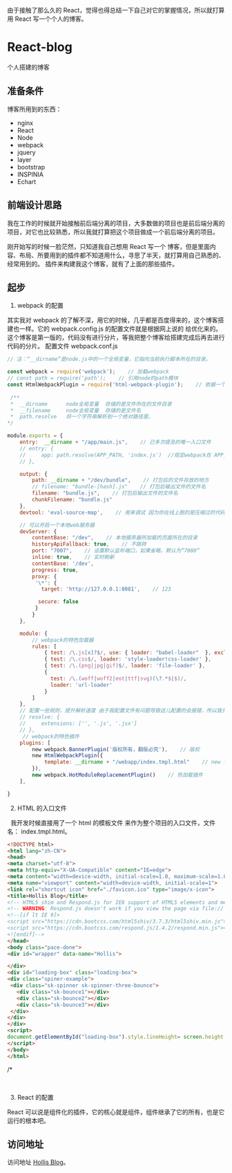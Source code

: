由于接触了那么久的 React，觉得也得总结一下自己对它的掌握情况，所以就打算用 React 写一个个人的博客。

# React-blog

个人搭建的博客

## 准备条件

博客所用到的东西：
- nginx
- React
- Node
- webpack
- jquery
- layer
- bootstrap
- INSPINIA
- Echart

## 前端设计思路

我在工作的时候就开始接触前后端分离的项目，大多数做的项目也是前后端分离的项目，对它也比较熟悉，所以我就打算把这个项目做成一个前后端分离的项目。

刚开始写的时候一脸茫然，只知道我自己想用 React 写一个 博客，但是里面内容、布局、所要用到的插件都不知道用什么，寻思了半天，就打算用自己熟悉的、经常用到的。
插件来构建我这个博客，就有了上面的那些插件。

## 起步

1. webpack 的配置

其实我对 webpack 的了解不深，用它的时候，几乎都是百度得来的，这个博客搭建也一样。它的 webpack.config.js 的配置文件就是根据网上说的 给优化来的。这个博客是第一版的，代码没有进行分片，等我把整个博客给搭建完成后再去进行代码的分片。
配置文件 webpack.conf.js

```js
// 注：“__dirname”是node.js中的一个全局变量，它指向当前执行脚本所在的目录。

const webpack = require('webpack');    // 加载webpack
// const path = require('path');    // 引用node的path模块
const HtmlWebpackPlugin = require('html-webpack-plugin');    // 依据一个简单的index.html模板，生成一个自动引用你打包后的JS文件的新index.html
 
 /**
 *  __dirname      node全局变量  存储的是文件所在的文件目录
 *  __filename     node全局变量  存储的是文件名
 *  path.resolve   将一个字符串解析到一个绝对路径里。
*/

module.exports = {
	entry:  __dirname + "/app/main.js",    // 已多次提及的唯一入口文件
    // entry: {
    //     app: path.resolve(APP_PATH, 'index.js')  //规定webpack在 APP_PATH 的idnex.js 文件开始打包
    // },

	output: {
		path: __dirname + "/dev/bundle",    // 打包后的文件存放的地方
        // filename: "bundle-[hash].js"    // 打包后输出文件的文件名
		filename: "bundle.js",    // 打包后输出文件的文件名
        chunkFilename: "bundle.js"
	},
	devtool: 'eval-source-map',    // 用来调试 因为你在线上跑的是压缩过的代码，看不到具体错误，这个方法是让源代码和压缩代码产生映射，方便快速的定位到指定你的文件，

    // 可以开启一个本地web服务器
	devServer: {
		contentBase: "/dev",    // 本地服务器所加载的页面所在的目录
		historyApiFallback: true,    // 不跳转
		port: "7007",    // 设置默认监听端口，如果省略，默认为”7080“
		inline: true,    // 实时刷新
        contentBase: '/dev',
        progress: true,
        proxy: {
         '\*': {
           target: 'http://127.0.0.1:8081',    // 123

          secure: false
         }
        }
	},

	module: {
        // webpack的特色加载器
        rules: [
            { test: /\.js[x]?$/, use: { loader: "babel-loader"  }, exclude: /node_modules/ },
            { test: /\.css$/, loader: 'style-loader!css-loader' },
            { test: /\.(png|jpg|gif)$/, loader: 'file-loader' },
            {
              test: /\.(woff|woff2|eot|ttf|svg)(\?.*$|$)/,
              loader: 'url-loader'
            }
        ]
    },
    // 配置一些规则，提升解析速度 由于我配置文件有问题导致这儿配置的会报错，所以我先注释掉
    // resolve: {
    //     extensions: ['', '.js', '.jsx']
    // },
     // webpack的特色插件
    plugins: [
        new webpack.BannerPlugin('版权所有，翻版必究'),    // 版权
        new HtmlWebpackPlugin({
            template: __dirname + "/webapp/index.tmpl.html"    // new 一个这个插件的实例，并传入相关的参数
        }),
        new webpack.HotModuleReplacementPlugin()    // 热加载插件
    ],

}

```


2. HTML 的入口文件

   我开发时候直接用了一个 html 的模板文件 来作为整个项目的入口文件，文件名： index.tmpl.html。
   
   ```html
<!DOCTYPE html>
<html lang="zh-CN">
<head>
  <meta charset="utf-8">
  <meta http-equiv="X-UA-Compatible" content="IE=edge">
  <meta content="width=device-width, initial-scale=1.0, maximum-scale=1.0, user-scalable=0;" name="viewport" />
  <meta name="viewport" content="width=device-width, initial-scale=1">
  <link rel="shortcut icon" href="./favicon.ico" type="image/x-icon">
  <title>Hollis Blog</title>
  <!-- HTML5 shim and Respond.js for IE8 support of HTML5 elements and media queries -->
  <!-- WARNING: Respond.js doesn't work if you view the page via file:// -->
  <!--[if lt IE 9]>
  <script src="https://cdn.bootcss.com/html5shiv/3.7.3/html5shiv.min.js"></script>
  <script src="https://cdn.bootcss.com/respond.js/1.4.2/respond.min.js"></script>
  <![endif]-->
</head>
<body class="pace-done">
<div id="wrapper" data-name="Hollis">

</div>
<div id="loading-box" class="loading-box">
  <div class="spiner-example">
    <div class="sk-spinner sk-spinner-three-bounce">
      <div class="sk-bounce1"></div>
      <div class="sk-bounce2"></div>
      <div class="sk-bounce3"></div>
    </div>
  </div>
</div>
<script>
 document.getElementById("loading-box").style.lineHeight= screen.height +'px';
</script>
</body>
</html>
```
   
   /*
   
   

3. React 的配置

React 可以说是组件化的插件，它的核心就是组件，组件继承了它的所有，也是它运行的根本吧。










## 访问地址

访问地址 [Hollis Blog](http://blog.yangjialei.com)。
